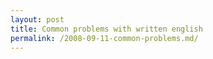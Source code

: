 ```yaml
---
layout: post
title: Common problems with written english
permalink: /2008-09-11-common-problems.md/
---
```

